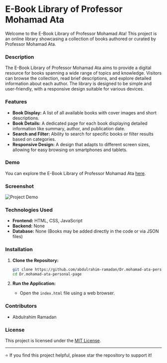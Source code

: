 # E-Book Library of Professor Mohamad Ata

Welcome to the E-Book Library of Professor Mohamad Ata! This project is an online library showcasing a collection of books authored or curated by Professor Mohamad Ata.

### Description

The E-Book Library of Professor Mohamad Ata aims to provide a digital resource for books spanning a wide range of topics and knowledge. Visitors can browse the collection, read brief descriptions, and explore detailed information about each author. The library is designed to be simple and user-friendly, with a responsive design suitable for various devices.

### Features

- **Book Display:** A list of all available books with cover images and short descriptions.
- **Book Details:** A dedicated page for each book displaying detailed information like summary, author, and publication date.
- **Search and Filter:** Ability to search for specific books or filter results based on categories.
- **Responsive Design:** A design that adapts to different screen sizes, allowing for easy browsing on smartphones and tablets.

### Demo

You can explore the E-Book Library of Professor Mohamad Ata [here](https://abdulrahim-ramadan.github.io/Dr.mohamad-ata-personal-page/).

### Screenshot

![Project Demo](Screenshot.png)

### Technologies Used

- **Frontend:** HTML, CSS, JavaScript
- **Backend:** None
- **Database:** None (Books may be added directly in the code or via JSON files)

### Installation

1. **Clone the Repository:**

   ```bash
   git clone https://github.com/abdulrahim-ramadan/Dr.mohamad-ata-personal-page.git
   cd Dr.mohamad-ata-personal-page
   ```

2. **Run the Application:**

   - Open the `index.html` file using a web browser.

### Contributors

- Abdulrahim Ramadan

### License

This project is licensed under the [MIT License](LICENSE).

---

⭐ If you find this project helpful, please star the repository to support it!
